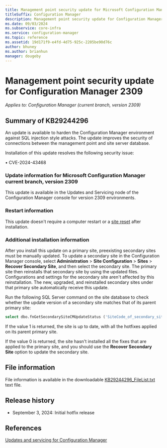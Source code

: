 ```yaml
---
title: Management point security update for Microsoft Configuration Manager version 2309
titleSuffix: Configuration Manager
description: Management point security update for Configuration Manager 2309
ms.date: 09/03/2024
ms.subservice: core-infra
ms.service: configuration-manager
ms.topic: reference
ms.assetid: 19d171f9-e4fd-4d75-925c-2205be90d76c
author: bhuney
ms.author: brianhun
manager: dougeby
---
```


# Management point security update for Configuration Manager 2309

*Applies to: Configuration Manager (current branch, version 2309)*

## Summary of KB29244296
<!-- 29244296 -->
An update is available to harden the Configuration Manager environment against SQL injection style attacks. The update improves the security of connections between the management point and site server database.

Installation of this update resolves the following security issue:

•	CVE-2024-43468 


### Update information for Microsoft Configuration Manager current branch, version 2309

This update is available in the Updates and Servicing node of the Configuration Manager console for version 2309 environments.

### Restart information

This update doesn't require a computer restart or a [site reset](../../core/servers/manage/modify-your-infrastructure.md#bkmk_reset) after installation.

### Additional installation information

After you install this update on a primary site, preexisting secondary sites must be manually updated. To update a secondary site in the Configuration Manager console, select **Administration** > **Site Configuration** > **Sites** >  **Recover Secondary Site**, and then select the secondary site. The primary site then reinstalls that secondary site by using the updated files. Configurations and settings for the secondary site aren't affected by this reinstallation. The new, upgraded, and reinstalled secondary sites under that primary site automatically receive this update.

Run the following SQL Server command on the site database to check whether the update version of a secondary site matches that of its parent primary site:
   ```sql
   select dbo.fnGetSecondarySiteCMUpdateStatus ('SiteCode_of_secondary_site')
   ```
If the value 1 is returned, the site is up to date, with all the hotfixes applied on its parent primary site.

If the value 0 is returned, the site hasn't installed all the fixes that are applied to the primary site, and you should use the **Recover Secondary Site** option to update the secondary site.

## File information
File information is available in the downloadable [KB29244296_FileList.txt](https://aka.ms/KB29244296_FileList) text file.

## Release history
- September 3, 2024: Initial hotfix release

## References
[Updates and servicing for Configuration Manager](../../core/servers/manage/updates.md)